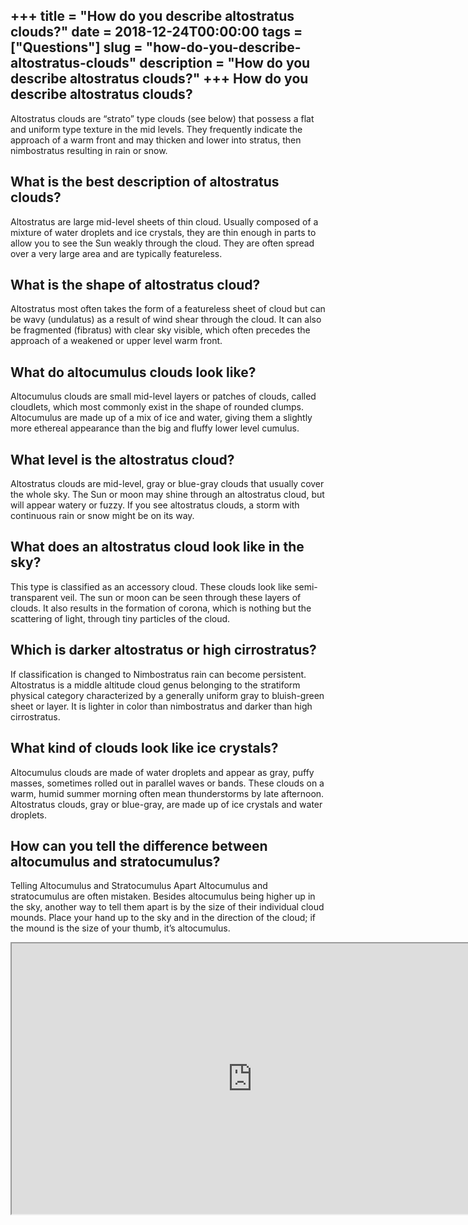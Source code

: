 +++
title = "How do you describe altostratus clouds?"
date = 2018-12-24T00:00:00
tags = ["Questions"]
slug = "how-do-you-describe-altostratus-clouds"
description = "How do you describe altostratus clouds?"
+++
How do you describe altostratus clouds?
---------------------------------------

Altostratus clouds are “strato” type clouds (see below) that possess a flat and uniform type texture in the mid levels. They frequently indicate the approach of a warm front and may thicken and lower into stratus, then nimbostratus resulting in rain or snow.

What is the best description of altostratus clouds?
---------------------------------------------------

Altostratus are large mid-level sheets of thin cloud. Usually composed of a mixture of water droplets and ice crystals, they are thin enough in parts to allow you to see the Sun weakly through the cloud. They are often spread over a very large area and are typically featureless.

What is the shape of altostratus cloud?
---------------------------------------

Altostratus most often takes the form of a featureless sheet of cloud but can be wavy (undulatus) as a result of wind shear through the cloud. It can also be fragmented (fibratus) with clear sky visible, which often precedes the approach of a weakened or upper level warm front.

What do altocumulus clouds look like?
-------------------------------------

Altocumulus clouds are small mid-level layers or patches of clouds, called cloudlets, which most commonly exist in the shape of rounded clumps. Altocumulus are made up of a mix of ice and water, giving them a slightly more ethereal appearance than the big and fluffy lower level cumulus.

What level is the altostratus cloud?
------------------------------------

Altostratus clouds are mid-level, gray or blue-gray clouds that usually cover the whole sky. The Sun or moon may shine through an altostratus cloud, but will appear watery or fuzzy. If you see altostratus clouds, a storm with continuous rain or snow might be on its way.

What does an altostratus cloud look like in the sky?
----------------------------------------------------

This type is classified as an accessory cloud. These clouds look like semi-transparent veil. The sun or moon can be seen through these layers of clouds. It also results in the formation of corona, which is nothing but the scattering of light, through tiny particles of the cloud.

Which is darker altostratus or high cirrostratus?
-------------------------------------------------

If classification is changed to Nimbostratus rain can become persistent. Altostratus is a middle altitude cloud genus belonging to the stratiform physical category characterized by a generally uniform gray to bluish-green sheet or layer. It is lighter in color than nimbostratus and darker than high cirrostratus.

What kind of clouds look like ice crystals?
-------------------------------------------

Altocumulus clouds are made of water droplets and appear as gray, puffy masses, sometimes rolled out in parallel waves or bands. These clouds on a warm, humid summer morning often mean thunderstorms by late afternoon. Altostratus clouds, gray or blue-gray, are made up of ice crystals and water droplets.

How can you tell the difference between altocumulus and stratocumulus?
----------------------------------------------------------------------

Telling Altocumulus and Stratocumulus Apart Altocumulus and stratocumulus are often mistaken. Besides altocumulus being higher up in the sky, another way to tell them apart is by the size of their individual cloud mounds. Place your hand up to the sky and in the direction of the cloud; if the mound is the size of your thumb, it’s altocumulus.

<iframe allow="accelerometer; autoplay; clipboard-write; encrypted-media; gyroscope; picture-in-picture" allowfullscreen="" class="__youtube_prefs__  epyt-is-override  no-lazyload" data-no-lazy="1" data-origheight="433" data-origwidth="770" data-skipgform_ajax_framebjll="" height="433" id="_ytid_99236" loading="lazy" src="https://www.youtube.com/embed/5aWXCf_L3jo?enablejsapi=1&autoplay=0&cc_load_policy=0&cc_lang_pref=&iv_load_policy=1&loop=0&modestbranding=0&rel=1&fs=1&playsinline=0&autohide=2&theme=dark&color=red&controls=1&" title="YouTube player" width="770"></iframe>